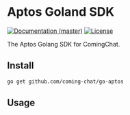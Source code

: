 # Aptos Goland SDK

[![Documentation (master)](https://img.shields.io/badge/docs-master-59f)](https://github.com/coming-chat/wallet-SDK)
[![License](https://img.shields.io/badge/license-Apache-green.svg)](https://github.com/aptos-labs/aptos-core/blob/main/LICENSE)

The Aptos Golang SDK for ComingChat.

## Install

```sh
go get github.com/coming-chat/go-aptos
```

## Usage
